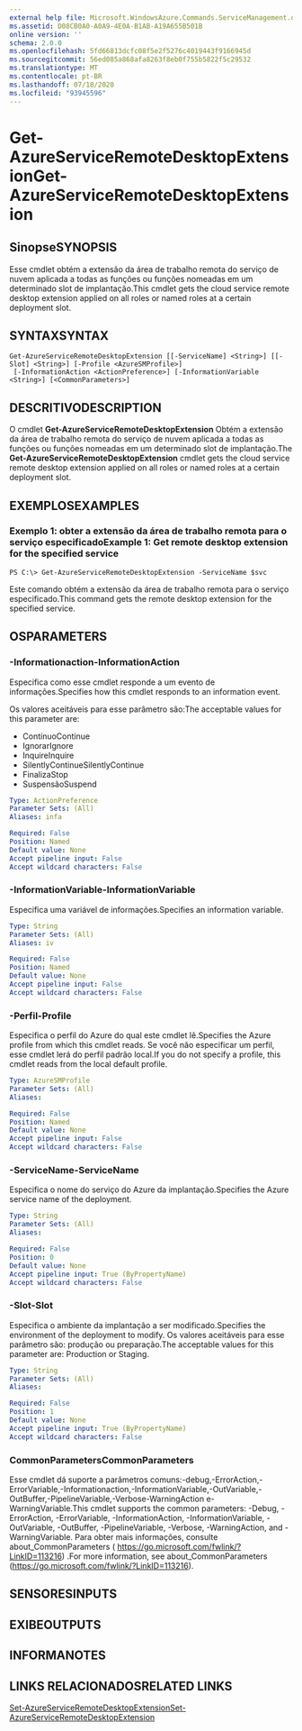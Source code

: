 ```yaml
---
external help file: Microsoft.WindowsAzure.Commands.ServiceManagement.dll-Help.xml
ms.assetid: D08CB0A0-A0A9-4E0A-B1AB-A19A655B501B
online version: ''
schema: 2.0.0
ms.openlocfilehash: 5fd66813dcfc08f5e2f5276c4019443f9166945d
ms.sourcegitcommit: 56ed085a868afa8263f8eb0f755b5822f5c29532
ms.translationtype: MT
ms.contentlocale: pt-BR
ms.lasthandoff: 07/18/2020
ms.locfileid: "93945596"
---
```

# <span data-ttu-id="45d87-101">Get-AzureServiceRemoteDesktopExtension</span><span class="sxs-lookup"><span data-stu-id="45d87-101">Get-AzureServiceRemoteDesktopExtension</span></span>

## <span data-ttu-id="45d87-102">Sinopse</span><span class="sxs-lookup"><span data-stu-id="45d87-102">SYNOPSIS</span></span>
<span data-ttu-id="45d87-103">Esse cmdlet obtém a extensão da área de trabalho remota do serviço de nuvem aplicada a todas as funções ou funções nomeadas em um determinado slot de implantação.</span><span class="sxs-lookup"><span data-stu-id="45d87-103">This cmdlet gets the cloud service remote desktop extension applied on all roles or named roles at a certain deployment slot.</span></span>

## <span data-ttu-id="45d87-104">SYNTAX</span><span class="sxs-lookup"><span data-stu-id="45d87-104">SYNTAX</span></span>

```
Get-AzureServiceRemoteDesktopExtension [[-ServiceName] <String>] [[-Slot] <String>] [-Profile <AzureSMProfile>]
 [-InformationAction <ActionPreference>] [-InformationVariable <String>] [<CommonParameters>]
```

## <span data-ttu-id="45d87-105">DESCRITIVO</span><span class="sxs-lookup"><span data-stu-id="45d87-105">DESCRIPTION</span></span>
<span data-ttu-id="45d87-106">O cmdlet **Get-AzureServiceRemoteDesktopExtension** Obtém a extensão da área de trabalho remota do serviço de nuvem aplicada a todas as funções ou funções nomeadas em um determinado slot de implantação.</span><span class="sxs-lookup"><span data-stu-id="45d87-106">The **Get-AzureServiceRemoteDesktopExtension** cmdlet gets the cloud service remote desktop extension applied on all roles or named roles at a certain deployment slot.</span></span>

## <span data-ttu-id="45d87-107">EXEMPLOS</span><span class="sxs-lookup"><span data-stu-id="45d87-107">EXAMPLES</span></span>

### <span data-ttu-id="45d87-108">Exemplo 1: obter a extensão da área de trabalho remota para o serviço especificado</span><span class="sxs-lookup"><span data-stu-id="45d87-108">Example 1: Get remote desktop extension for the specified service</span></span>
```
PS C:\> Get-AzureServiceRemoteDesktopExtension -ServiceName $svc
```

<span data-ttu-id="45d87-109">Este comando obtém a extensão da área de trabalho remota para o serviço especificado.</span><span class="sxs-lookup"><span data-stu-id="45d87-109">This command gets the remote desktop extension for the specified service.</span></span>

## <span data-ttu-id="45d87-110">OS</span><span class="sxs-lookup"><span data-stu-id="45d87-110">PARAMETERS</span></span>

### <span data-ttu-id="45d87-111">-Informationaction</span><span class="sxs-lookup"><span data-stu-id="45d87-111">-InformationAction</span></span>
<span data-ttu-id="45d87-112">Especifica como esse cmdlet responde a um evento de informações.</span><span class="sxs-lookup"><span data-stu-id="45d87-112">Specifies how this cmdlet responds to an information event.</span></span>

<span data-ttu-id="45d87-113">Os valores aceitáveis para esse parâmetro são:</span><span class="sxs-lookup"><span data-stu-id="45d87-113">The acceptable values for this parameter are:</span></span>

- <span data-ttu-id="45d87-114">Contínuo</span><span class="sxs-lookup"><span data-stu-id="45d87-114">Continue</span></span>
- <span data-ttu-id="45d87-115">Ignorar</span><span class="sxs-lookup"><span data-stu-id="45d87-115">Ignore</span></span>
- <span data-ttu-id="45d87-116">Inquire</span><span class="sxs-lookup"><span data-stu-id="45d87-116">Inquire</span></span>
- <span data-ttu-id="45d87-117">SilentlyContinue</span><span class="sxs-lookup"><span data-stu-id="45d87-117">SilentlyContinue</span></span>
- <span data-ttu-id="45d87-118">Finaliza</span><span class="sxs-lookup"><span data-stu-id="45d87-118">Stop</span></span>
- <span data-ttu-id="45d87-119">Suspensão</span><span class="sxs-lookup"><span data-stu-id="45d87-119">Suspend</span></span>

```yaml
Type: ActionPreference
Parameter Sets: (All)
Aliases: infa

Required: False
Position: Named
Default value: None
Accept pipeline input: False
Accept wildcard characters: False
```

### <span data-ttu-id="45d87-120">-InformationVariable</span><span class="sxs-lookup"><span data-stu-id="45d87-120">-InformationVariable</span></span>
<span data-ttu-id="45d87-121">Especifica uma variável de informações.</span><span class="sxs-lookup"><span data-stu-id="45d87-121">Specifies an information variable.</span></span>

```yaml
Type: String
Parameter Sets: (All)
Aliases: iv

Required: False
Position: Named
Default value: None
Accept pipeline input: False
Accept wildcard characters: False
```

### <span data-ttu-id="45d87-122">-Perfil</span><span class="sxs-lookup"><span data-stu-id="45d87-122">-Profile</span></span>
<span data-ttu-id="45d87-123">Especifica o perfil do Azure do qual este cmdlet lê.</span><span class="sxs-lookup"><span data-stu-id="45d87-123">Specifies the Azure profile from which this cmdlet reads.</span></span>
<span data-ttu-id="45d87-124">Se você não especificar um perfil, esse cmdlet lerá do perfil padrão local.</span><span class="sxs-lookup"><span data-stu-id="45d87-124">If you do not specify a profile, this cmdlet reads from the local default profile.</span></span>

```yaml
Type: AzureSMProfile
Parameter Sets: (All)
Aliases: 

Required: False
Position: Named
Default value: None
Accept pipeline input: False
Accept wildcard characters: False
```

### <span data-ttu-id="45d87-125">-ServiceName</span><span class="sxs-lookup"><span data-stu-id="45d87-125">-ServiceName</span></span>
<span data-ttu-id="45d87-126">Especifica o nome do serviço do Azure da implantação.</span><span class="sxs-lookup"><span data-stu-id="45d87-126">Specifies the Azure service name of the deployment.</span></span>

```yaml
Type: String
Parameter Sets: (All)
Aliases: 

Required: False
Position: 0
Default value: None
Accept pipeline input: True (ByPropertyName)
Accept wildcard characters: False
```

### <span data-ttu-id="45d87-127">-Slot</span><span class="sxs-lookup"><span data-stu-id="45d87-127">-Slot</span></span>
<span data-ttu-id="45d87-128">Especifica o ambiente da implantação a ser modificado.</span><span class="sxs-lookup"><span data-stu-id="45d87-128">Specifies the environment of the deployment to modify.</span></span>
<span data-ttu-id="45d87-129">Os valores aceitáveis para esse parâmetro são: produção ou preparação.</span><span class="sxs-lookup"><span data-stu-id="45d87-129">The acceptable values for this parameter are: Production or Staging.</span></span>

```yaml
Type: String
Parameter Sets: (All)
Aliases: 

Required: False
Position: 1
Default value: None
Accept pipeline input: True (ByPropertyName)
Accept wildcard characters: False
```

### <span data-ttu-id="45d87-130">CommonParameters</span><span class="sxs-lookup"><span data-stu-id="45d87-130">CommonParameters</span></span>
<span data-ttu-id="45d87-131">Esse cmdlet dá suporte a parâmetros comuns:-debug,-ErrorAction,-ErrorVariable,-Informationaction,-InformationVariable,-OutVariable,-OutBuffer,-PipelineVariable,-Verbose-WarningAction e-WarningVariable.</span><span class="sxs-lookup"><span data-stu-id="45d87-131">This cmdlet supports the common parameters: -Debug, -ErrorAction, -ErrorVariable, -InformationAction, -InformationVariable, -OutVariable, -OutBuffer, -PipelineVariable, -Verbose, -WarningAction, and -WarningVariable.</span></span> <span data-ttu-id="45d87-132">Para obter mais informações, consulte about_CommonParameters ( https://go.microsoft.com/fwlink/?LinkID=113216) .</span><span class="sxs-lookup"><span data-stu-id="45d87-132">For more information, see about_CommonParameters (https://go.microsoft.com/fwlink/?LinkID=113216).</span></span>

## <span data-ttu-id="45d87-133">SENSORES</span><span class="sxs-lookup"><span data-stu-id="45d87-133">INPUTS</span></span>

## <span data-ttu-id="45d87-134">EXIBE</span><span class="sxs-lookup"><span data-stu-id="45d87-134">OUTPUTS</span></span>

## <span data-ttu-id="45d87-135">INFORMA</span><span class="sxs-lookup"><span data-stu-id="45d87-135">NOTES</span></span>

## <span data-ttu-id="45d87-136">LINKS RELACIONADOS</span><span class="sxs-lookup"><span data-stu-id="45d87-136">RELATED LINKS</span></span>

[<span data-ttu-id="45d87-137">Set-AzureServiceRemoteDesktopExtension</span><span class="sxs-lookup"><span data-stu-id="45d87-137">Set-AzureServiceRemoteDesktopExtension</span></span>](./Set-AzureServiceRemoteDesktopExtension.md)


